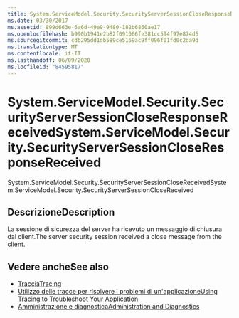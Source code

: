 ```yaml
---
title: System.ServiceModel.Security.SecurityServerSessionCloseResponseReceived
ms.date: 03/30/2017
ms.assetid: 899d663e-6a6d-49e9-9480-182b6860ae17
ms.openlocfilehash: b990b1941e2b82f091066fe381cc594f97e874d5
ms.sourcegitcommit: cdb295dd1db589ce5169ac9ff096f01fd0c2da9d
ms.translationtype: MT
ms.contentlocale: it-IT
ms.lasthandoff: 06/09/2020
ms.locfileid: "84595817"
---
```

# <a name="systemservicemodelsecuritysecurityserversessioncloseresponsereceived"></a><span data-ttu-id="671d4-102">System.ServiceModel.Security.SecurityServerSessionCloseResponseReceived</span><span class="sxs-lookup"><span data-stu-id="671d4-102">System.ServiceModel.Security.SecurityServerSessionCloseResponseReceived</span></span>
<span data-ttu-id="671d4-103">System.ServiceModel.Security.SecurityServerSessionCloseReceived</span><span class="sxs-lookup"><span data-stu-id="671d4-103">System.ServiceModel.Security.SecurityServerSessionCloseReceived</span></span>  
  
## <a name="description"></a><span data-ttu-id="671d4-104">Descrizione</span><span class="sxs-lookup"><span data-stu-id="671d4-104">Description</span></span>  
 <span data-ttu-id="671d4-105">La sessione di sicurezza del server ha ricevuto un messaggio di chiusura dal client.</span><span class="sxs-lookup"><span data-stu-id="671d4-105">The server security session received a close message from the client.</span></span>  
  
## <a name="see-also"></a><span data-ttu-id="671d4-106">Vedere anche</span><span class="sxs-lookup"><span data-stu-id="671d4-106">See also</span></span>

- [<span data-ttu-id="671d4-107">Traccia</span><span class="sxs-lookup"><span data-stu-id="671d4-107">Tracing</span></span>](index.md)
- [<span data-ttu-id="671d4-108">Utilizzo delle tracce per risolvere i problemi di un'applicazione</span><span class="sxs-lookup"><span data-stu-id="671d4-108">Using Tracing to Troubleshoot Your Application</span></span>](using-tracing-to-troubleshoot-your-application.md)
- [<span data-ttu-id="671d4-109">Amministrazione e diagnostica</span><span class="sxs-lookup"><span data-stu-id="671d4-109">Administration and Diagnostics</span></span>](../index.md)
